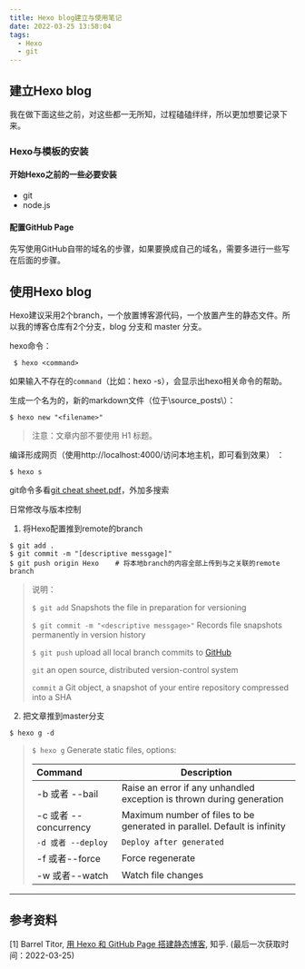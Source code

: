 ```yaml
---
title: Hexo blog建立与使用笔记
date: 2022-03-25 13:58:04
tags: 
  - Hexo
  - git
---
```


## 建立Hexo blog

我在做下面这些之前，对这些都一无所知，过程磕磕绊绊，所以更加想要记录下来。

### Hexo与模板的安装

#### 开始Hexo之前的一些必要安装

- git
- node.js

#### 配置GitHub Page

先写使用GitHub自带的域名的步骤，如果要换成自己的域名，需要多进行一些写在后面的步骤。

## 使用Hexo blog

Hexo建议采用2个branch，一个放置博客源代码，一个放置产生的静态文件。所以我的博客仓库有2个分支，blog 分支和 master 分支。

hexo命令：

```
 $ hexo <command>
```

如果输入不存在的`command`（比如：hexo -s），会显示出hexo相关命令的帮助。

生成一个名为<filename>的，新的markdown文件（位于\source\_posts\）：

```
$ hexo new "<filename>"
```

> 注意：文章内部不要使用 H1 标题。

编译形成网页（使用http://localhost:4000/访问本地主机，即可看到效果） ：

```
$ hexo s
```

git命令多看[git cheat sheet.pdf](https://training.github.com/downloads/zh_CN/github-git-cheat-sheet/)，外加多搜索

日常修改与版本控制

1. 将Hexo配置推到remote的branch

```
$ git add .               
$ git commit -m "[descriptive messgage]"  
$ git push origin Hexo    # 将本地branch的内容全部上传到与之关联的remote branch
```

> 说明：
>
> `$ git add`			Snapshots the file in preparation for versioning
>
> `$ git commit -m "<descriptive messgage>"` 			Records file snapshots permanently in version history
>
> `$ git push`			upload all local branch commits to [GitHub](https://github.com/)
>
> `git`			an open source, distributed version-control system
>
> `commit`			a Git object, a snapshot of your entire repository compressed into a SHA

2. 把文章推到master分支

```
$ hexo g -d
```

> `$ hexo g`	Generate static files, options: 
>
> | Command               | Description                                                  |
> | :-------------------- | ------------------------------------------------------------ |
> | -b 或者 --bail        | Raise an error if any unhandled exception is thrown during generation |
> | -c 或者 --concurrency | Maximum number of files to be generated in parallel. Default is infinity |
> | `-d 或者 --deploy`    | `Deploy after generated`                                     |
> | -f 或者--force        | Force regenerate                                             |
> | -w 或者--watch        | Watch file changes                                           |
>



------

## 参考资料

[1] Barrel Titor, [用 Hexo 和 GitHub Page 搭建静态博客](https://zhuanlan.zhihu.com/p/149531391#:~:text=%E5%9C%A8%20GitHub%20Page%20%E4%B8%8A%E6%9C%89%E4%B8%A4%E4%B8%AA%E4%B8%BB%E6%B5%81%E7%9A%84%E9%9D%99%E6%80%81%E5%8D%9A%E5%AE%A2%E6%A1%86%E6%9E%B6%EF%BC%9AJekyll%20%E5%92%8C%20Hexo%E3%80%82%20Jekyll,%E4%B8%8E%20GitHub%20%E5%A5%91%E5%90%88%E5%BA%A6%E6%9B%B4%E9%AB%98%EF%BC%8C%E5%8F%AF%E4%BB%A5%E5%9C%A8%20GitHub%20%E4%B8%AD%E7%9B%B4%E6%8E%A5%E7%94%9F%E6%88%90%E9%A1%B5%E9%9D%A2%EF%BC%9BHexo%20%E4%B8%AD%E6%96%87%E8%B5%84%E6%96%99%E6%9B%B4%E4%B8%B0%E5%AF%8C%EF%BC%8C%E5%9F%BA%E7%A1%80%E5%8A%9F%E8%83%BD%E6%9B%B4%E5%A4%9A%EF%BC%8C%E4%BD%86%E6%98%AF%E9%83%A8%E7%BD%B2%E5%92%8C%E5%A4%87%E4%BB%BD%E6%AF%94%20Jekyll%20%E9%BA%BB%E7%83%A6%E3%80%82), 知乎. (最后一次获取时间：2022-03-25)

